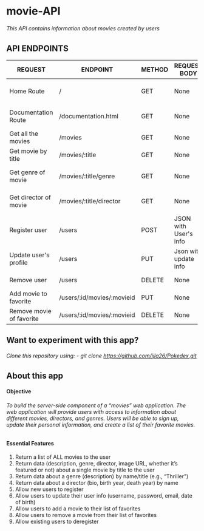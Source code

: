 # movie-API

###### This API contains information about movies created by users

## API ENDPOINTS 

| REQUEST                 | ENDPOINT                  | METHOD           | REQUEST BODY           | RESPONSE BODY                       |
| ----------------------- | ------------------------- |-----------       | ---------------------- | ----------------------------------- |
| Home Route              | /                         | GET              | None                   | HTML welcome message                |
| Documentation Route     | /documentation.html       | GET              | None                   | HTML documentation info             |
| Get all the movies      | /movies                   | GET              | None                   | JSON holding all the movies         |
| Get movie by title      | /movies/:title            | GET              | None                   | JSON with a movie details           |
| Get genre of movie      | /movies/:title/genre      | GET              | None                   | JSON with the genre of one movie    |
| Get director of movie   | /movies/:title/director   | GET              | None                   | JSON with the director of one movie |
| Register user           | /users                    | POST             | JSON with User's info  | JSON with user's details            |
| Update user's profile   | /users                    | PUT              | Json with update info  | JSON with user's details            |
| Remove user             | /users                    | DELETE           | None                   | Success Message                     |
| Add movie to favorite   | /users/:id/movies/:movieid| PUT              | None                   | Success Message                     |
| Remove movie of favorite| /users/:id/movies/:movieid| DELETE           | None                   | Success Message                     |

## Want to experiment with this app?
###### Clone this repository using: - git clone https://github.com/jjla26/Pokedex.git

## About this app

#### Objective

###### To build the server-side component of a “movies” web application. The web application will provide users with access to information about different movies, directors, and genres. Users will be able to sign up, update their personal information, and create a list of their favorite movies.

#### Essential Features

1. Return a list of ALL movies to the user
2. Return data (description, genre, director, image URL, whether it’s featured or not) about a single movie by title to the user
3. Return data about a genre (description) by name/title (e.g., “Thriller”)
4. Return data about a director (bio, birth year, death year) by name
5. Allow new users to register
6. Allow users to update their user info (username, password, email, date of birth)
7. Allow users to add a movie to their list of favorites
8. Allow users to remove a movie from their list of favorites
9. Allow existing users to deregister
